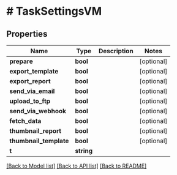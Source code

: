 # # TaskSettingsVM

## Properties

Name | Type | Description | Notes
------------ | ------------- | ------------- | -------------
**prepare** | **bool** |  | [optional]
**export_template** | **bool** |  | [optional]
**export_report** | **bool** |  | [optional]
**send_via_email** | **bool** |  | [optional]
**upload_to_ftp** | **bool** |  | [optional]
**send_via_webhook** | **bool** |  | [optional]
**fetch_data** | **bool** |  | [optional]
**thumbnail_report** | **bool** |  | [optional]
**thumbnail_template** | **bool** |  | [optional]
**t** | **string** |  |

[[Back to Model list]](../../README.md#models) [[Back to API list]](../../README.md#endpoints) [[Back to README]](../../README.md)
